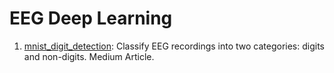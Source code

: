 # EEG Deep Learning

1. [mnist_digit_detection](https://github.com/dxganta/eeg-deep-learning/blob/main/mnist_digit_detection.ipynb): Classify EEG recordings into two categories: digits and non-digits. Medium Article.
